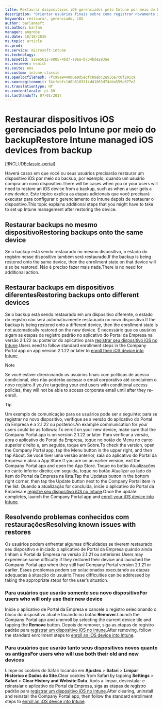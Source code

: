```yaml
---
title: Restaurar dispositivos iOS gerenciados pelo Intune por meio do backup
description: "Orientar usuários finais sobre como registrar novamente seus dispositivos após a restauração por meio do backup."
keywords: restaurar, gerenciado, iOS
author: barlanmsft
ms.author: barlan
manager: angrobe
ms.date: 10/18/2016
ms.topic: article
ms.prod: 
ms.service: microsoft-intune
ms.technology: 
ms.assetid: a19e5612-8805-4bd7-a86a-b734bde293ae
ms.reviewer: esmich
ms.suite: ems
ms.custom: intune-classic
ms.openlocfilehash: 7fc99a944000a8d5ecfc09ebc2e956e7c0f201c9
ms.sourcegitcommit: 34cfebfc1d8b81032f4d41869d74dda559e677e2
ms.translationtype: HT
ms.contentlocale: pt-BR
ms.lasthandoff: 07/01/2017
---
```

# <span data-ttu-id="29156-104">Restaurar dispositivos iOS gerenciados pelo Intune por meio do backup</span><span class="sxs-lookup"><span data-stu-id="29156-104">Restore Intune managed iOS devices from backup</span></span>
<a id="restore-intune-managed-ios-devices-from-backup" class="xliff"></a>

[!INCLUDE[classic-portal](../includes/classic-portal.md)]

<span data-ttu-id="29156-105">Haverá casos em que você ou seus usuários precisarão restaurar um dispositivo iOS por meio do backup, por exemplo, quando um usuário compra um novo dispositivo.</span><span class="sxs-lookup"><span data-stu-id="29156-105">There will be cases when you or your users will need to restore an iOS device from a backup, such as when a user gets a new device.</span></span> <span data-ttu-id="29156-106">Este tópico explica as etapas adicionais que você precisará executar para configurar o gerenciamento do Intune depois de restaurar o dispositivo.</span><span class="sxs-lookup"><span data-stu-id="29156-106">This topic explains additional steps that you might have to take to set up Intune management after restoring the device.</span></span>

## <span data-ttu-id="29156-107">Restaurar backups no mesmo dispositivo</span><span class="sxs-lookup"><span data-stu-id="29156-107">Restoring backups onto the same device</span></span>
<a id="restoring-backups-onto-the-same-device" class="xliff"></a>

<span data-ttu-id="29156-108">Se o backup está sendo restaurado no mesmo dispositivo, o estado do registro nesse dispositivo também será restaurado.</span><span class="sxs-lookup"><span data-stu-id="29156-108">If the backup is being restored onto the same device, then the enrollment state on that device will also be restored.</span></span> <span data-ttu-id="29156-109">Não é preciso fazer mais nada.</span><span class="sxs-lookup"><span data-stu-id="29156-109">There is no need for additional action.</span></span>

## <span data-ttu-id="29156-110">Restaurar backups em dispositivos diferentes</span><span class="sxs-lookup"><span data-stu-id="29156-110">Restoring backups onto different devices</span></span>
<a id="restoring-backups-onto-different-devices" class="xliff"></a>

<span data-ttu-id="29156-111">Se o backup está sendo restaurado em um dispositivo diferente, o estado do registro não será automaticamente restaurado no novo dispositivo.</span><span class="sxs-lookup"><span data-stu-id="29156-111">If the backup is being restored onto a different device, then the enrollment state is not automatically restored on the new device.</span></span> <span data-ttu-id="29156-112">É necessário que os usuários sigam as etapas de registro padrão no aplicativo do Portal da Empresa na versão 2.1.22 ou posterior do aplicativo para [registrar seu dispositivo iOS no Intune](/intune-user-help/enroll-your-device-in-intune-ios).</span><span class="sxs-lookup"><span data-stu-id="29156-112">Users need to follow standard enrollment steps in the Company Portal app on app version 2.1.22 or later to [enroll their iOS device into Intune](/intune-user-help/enroll-your-device-in-intune-ios).</span></span>

> [!NOTE]
> <span data-ttu-id="29156-113">Se você estiver direcionando os usuários finais com políticas de acesso condicional, eles não poderão acessar o email corporativo até concluírem o novo registro.</span><span class="sxs-lookup"><span data-stu-id="29156-113">If you’re targeting your end users with conditional access policies, they will not be able to access corporate email until after they re-enroll.</span></span>

> [!TIP]
> <span data-ttu-id="29156-114">Um exemplo de comunicação para os usuários pode ser a seguinte: para se registrar no novo dispositivo, verifique se a versão do aplicativo do Portal da Empresa é a 2.1.22 ou posterior.</span><span class="sxs-lookup"><span data-stu-id="29156-114">An example communication for your users could be as follows: To enroll on your new device, make sure that the Company Portal app is on version 2.1.22 or later.</span></span> <span data-ttu-id="29156-115">Para verificar a versão, abra o aplicativo do Portal da Empresa, toque no botão de Menu no canto superior direito e, em seguida, toque em Sobre.</span><span class="sxs-lookup"><span data-stu-id="29156-115">To check the version, open the Company Portal app, tap the Menu button in the upper right, and then tap About.</span></span> <span data-ttu-id="29156-116">Se você tiver uma versão anterior, saia do aplicativo do Portal da Empresa e abra a App Store.</span><span class="sxs-lookup"><span data-stu-id="29156-116">If you are on an earlier version, exit the Company Portal app and open the App Store.</span></span> <span data-ttu-id="29156-117">Toque no botão Atualizações no canto inferior direito; em seguida, toque no botão Atualizar ao lado do item do Portal da Empresa na lista.</span><span class="sxs-lookup"><span data-stu-id="29156-117">Tap the Updates button in the bottom right corner, then tap the Update button next to the Company Portal item in the list.</span></span> <span data-ttu-id="29156-118">Quando a atualização for concluída, inicie o aplicativo do Portal da Empresa e [registre seu dispositivo iOS no Intune](/intune-user-help/enroll-your-device-in-intune-ios).</span><span class="sxs-lookup"><span data-stu-id="29156-118">Once the update completes, launch the Company Portal app and [enroll your iOS device into Intune](/intune-user-help/enroll-your-device-in-intune-ios).</span></span>

## <span data-ttu-id="29156-119">Resolvendo problemas conhecidos com restaurações</span><span class="sxs-lookup"><span data-stu-id="29156-119">Resolving known issues with restores</span></span>
<a id="resolving-known-issues-with-restores" class="xliff"></a>

<span data-ttu-id="29156-120">Os usuários podem enfrentar algumas dificuldades se tiverem restaurado seu dispositivo e iniciado o aplicativo de Portal da Empresa quando ainda tinham o Portal da Empresa na versão 2.1.21 ou anteriores.</span><span class="sxs-lookup"><span data-stu-id="29156-120">Users may experience some difficulty if they restored their device and launched the Company Portal app when they still had Company Portal version 2.1.21 or earlier.</span></span> <span data-ttu-id="29156-121">Esses problemas podem ser solucionados executando as etapas adequadas à situação do usuário.</span><span class="sxs-lookup"><span data-stu-id="29156-121">These difficulties can be addressed by taking the appropriate steps for the user’s situation.</span></span>

### <span data-ttu-id="29156-122">Para usuários que usarão somente seu novo dispositivo</span><span class="sxs-lookup"><span data-stu-id="29156-122">For users who will only use their new device</span></span>
<a id="for-users-who-will-only-use-their-new-device" class="xliff"></a>
<span data-ttu-id="29156-123">Inicie o aplicativo de Portal da Empresa e cancele o registro selecionando o bloco do dispositivo atual e tocando no botão __Remover__.</span><span class="sxs-lookup"><span data-stu-id="29156-123">Launch the Company Portal app and unenroll by selecting the current device tile and tapping the __Remove__ button.</span></span> <span data-ttu-id="29156-124">Depois de remover, siga as etapas de registro padrão para [registrar um dispositivo iOS no Intune](/intune-user-help/enroll-your-device-in-intune-ios).</span><span class="sxs-lookup"><span data-stu-id="29156-124">After removing, follow the standard enrollment steps to [enroll an iOS device into Intune](/intune-user-help/enroll-your-device-in-intune-ios).</span></span>

### <span data-ttu-id="29156-125">Para usuários que usarão tanto seus dispositivos novos quanto os antigos</span><span class="sxs-lookup"><span data-stu-id="29156-125">For users who will use both their old and new devices</span></span>
<a id="for-users-who-will-use-both-their-old-and-new-devices" class="xliff"></a>
<span data-ttu-id="29156-126">Limpe os cookies do Safari tocando em __Ajustes__ > __Safari__ > __Limpar Histórico e Dados do Site__.</span><span class="sxs-lookup"><span data-stu-id="29156-126">Clear cookies from Safari by tapping __Settings__ > __Safari__ > __Clear History and Website Data__.</span></span> <span data-ttu-id="29156-127">Após a limpar, desinstalar e reinstalar o aplicativo de Portal da Empresa, siga as etapas de registro padrão para [registrar um dispositivo iOS no Intune](/intune-user-help/enroll-your-device-in-intune-ios).</span><span class="sxs-lookup"><span data-stu-id="29156-127">After clearing,  uninstall and reinstall the Company Portal app, then follow the standard enrollment steps to [enroll an iOS device into Intune](/intune-user-help/enroll-your-device-in-intune-ios).</span></span>
